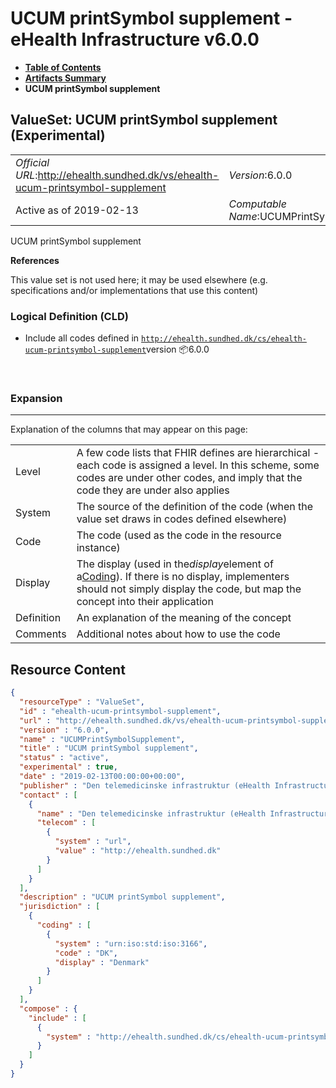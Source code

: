 # UCUM printSymbol supplement - eHealth Infrastructure v6.0.0

* [**Table of Contents**](toc.md)
* [**Artifacts Summary**](artifacts.md)
* **UCUM printSymbol supplement**

## ValueSet: UCUM printSymbol supplement (Experimental) 

| | |
| :--- | :--- |
| *Official URL*:http://ehealth.sundhed.dk/vs/ehealth-ucum-printsymbol-supplement | *Version*:6.0.0 |
| Active as of 2019-02-13 | *Computable Name*:UCUMPrintSymbolSupplement |

 
UCUM printSymbol supplement 

 **References** 

This value set is not used here; it may be used elsewhere (e.g. specifications and/or implementations that use this content)

### Logical Definition (CLD)

* Include all codes defined in [`http://ehealth.sundhed.dk/cs/ehealth-ucum-printsymbol-supplement`](CodeSystem-ehealth-ucum-printsymbol-supplement.md)version 📦6.0.0

 

### Expansion

-------

 Explanation of the columns that may appear on this page: 

| | |
| :--- | :--- |
| Level | A few code lists that FHIR defines are hierarchical - each code is assigned a level. In this scheme, some codes are under other codes, and imply that the code they are under also applies |
| System | The source of the definition of the code (when the value set draws in codes defined elsewhere) |
| Code | The code (used as the code in the resource instance) |
| Display | The display (used in the*display*element of a[Coding](http://hl7.org/fhir/R4/datatypes.html#Coding)). If there is no display, implementers should not simply display the code, but map the concept into their application |
| Definition | An explanation of the meaning of the concept |
| Comments | Additional notes about how to use the code |



## Resource Content

```json
{
  "resourceType" : "ValueSet",
  "id" : "ehealth-ucum-printsymbol-supplement",
  "url" : "http://ehealth.sundhed.dk/vs/ehealth-ucum-printsymbol-supplement",
  "version" : "6.0.0",
  "name" : "UCUMPrintSymbolSupplement",
  "title" : "UCUM printSymbol supplement",
  "status" : "active",
  "experimental" : true,
  "date" : "2019-02-13T00:00:00+00:00",
  "publisher" : "Den telemedicinske infrastruktur (eHealth Infrastructure)",
  "contact" : [
    {
      "name" : "Den telemedicinske infrastruktur (eHealth Infrastructure)",
      "telecom" : [
        {
          "system" : "url",
          "value" : "http://ehealth.sundhed.dk"
        }
      ]
    }
  ],
  "description" : "UCUM printSymbol supplement",
  "jurisdiction" : [
    {
      "coding" : [
        {
          "system" : "urn:iso:std:iso:3166",
          "code" : "DK",
          "display" : "Denmark"
        }
      ]
    }
  ],
  "compose" : {
    "include" : [
      {
        "system" : "http://ehealth.sundhed.dk/cs/ehealth-ucum-printsymbol-supplement"
      }
    ]
  }
}

```
